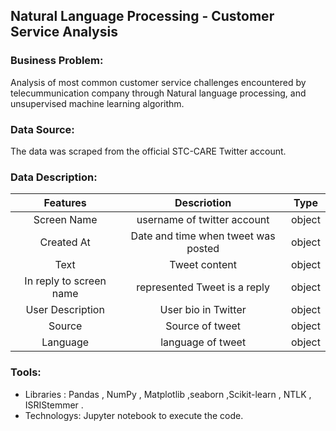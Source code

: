 ## Natural Language Processing - Customer Service Analysis 


### Business Problem:

Analysis of most common customer service challenges encountered by telecummunication company through Natural language processing, and unsupervised machine learning algorithm.

### Data Source:
The data was scraped from the official STC-CARE Twitter account.
### Data Description:
|Features |Descriotion|Type
|:-------:|:-------------:|:-------:|
Screen Name|username of twitter account|object
Created At|Date and time when tweet was posted |object
Text|Tweet content|object
In reply to screen name|represented Tweet is a reply|object
User Description|User bio in Twitter |object
Source |Source of tweet |object
Language | language of tweet |object

### Tools:
* Libraries : Pandas , NumPy , Matplotlib ,seaborn ,Scikit-learn , NTLK ,  ISRIStemmer .
* Technologys: Jupyter notebook to execute the code. 
